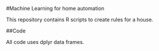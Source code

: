 #Machine Learning for home automation

This repository contains R scripts to create rules for a house. 

##Code

All code uses dplyr data frames.